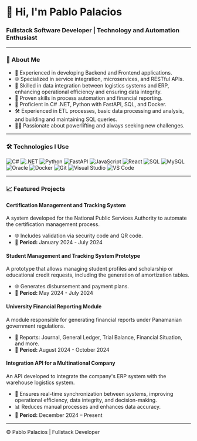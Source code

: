 # 👋 Hi, I'm Pablo Palacios

### Fullstack Software Developer | Technology and Automation Enthusiast

---

### 🚀 About Me
- 💼 Experienced in developing Backend and Frontend applications.
- 🌐 Specialized in service integration, microservices, and RESTful APIs.
- 🔄 Skilled in data integration between logistics systems and ERP, enhancing operational efficiency and ensuring data integrity.
- 🥇 Proven skills in process automation and financial reporting.
- 🔧 Proficient in C# .NET, Python with FastAPI, SQL, and Docker.
- 🛠️ Experienced in ETL processes, basic data processing and analysis, and building and maintaining SQL queries.
- 🏋️‍♂️ Passionate about powerlifting and always seeking new challenges.
---

### 🛠️ Technologies I Use
<p align="left">
  <img src="https://img.shields.io/badge/C%23-239120?style=for-the-badge&logo=c-sharp&logoColor=white" alt="C#"/>
  <img src="https://img.shields.io/badge/.NET-512BD4?style=for-the-badge&logo=dotnet&logoColor=white" alt=".NET"/>
  <img src="https://img.shields.io/badge/Python-3776AB?style=for-the-badge&logo=python&logoColor=white" alt="Python"/>
  <img src="https://img.shields.io/badge/FastAPI-009688?style=for-the-badge&logo=fastapi&logoColor=white" alt="FastAPI"/>
  <img src="https://img.shields.io/badge/JavaScript-F7DF1E?style=for-the-badge&logo=javascript&logoColor=black" alt="JavaScript"/>
  <img src="https://img.shields.io/badge/React-61DAFB?style=for-the-badge&logo=react&logoColor=black" alt="React"/>
  <img src="https://img.shields.io/badge/SQL-003B57?style=for-the-badge&logo=postgresql&logoColor=white" alt="SQL"/>
  <img src="https://img.shields.io/badge/MySQL-4479A1?style=for-the-badge&logo=mysql&logoColor=white" alt="MySQL"/>
  <img src="https://img.shields.io/badge/Oracle-F80000?style=for-the-badge&logo=oracle&logoColor=white" alt="Oracle"/>
  <img src="https://img.shields.io/badge/Docker-2496ED?style=for-the-badge&logo=docker&logoColor=white" alt="Docker"/>
  <img src="https://img.shields.io/badge/Git-F05032?style=for-the-badge&logo=git&logoColor=white" alt="Git"/>
  <img src="https://img.shields.io/badge/Visual_Studio-5C2D91?style=for-the-badge&logo=visual-studio&logoColor=white" alt="Visual Studio"/>
  <img src="https://img.shields.io/badge/VS_Code-007ACC?style=for-the-badge&logo=visual-studio-code&logoColor=white" alt="VS Code"/>
</p>

---
### 📈 Featured Projects

#### **Certification Management and Tracking System**
A system developed for the National Public Services Authority to automate the certification management process.
- 🌐 Includes validation via security code and QR code.
- 📅 **Period:** January 2024 - July 2024

#### **Student Management and Tracking System Prototype**
A prototype that allows managing student profiles and scholarship or educational credit requests, including the generation of amortization tables.
- 🌐 Generates disbursement and payment plans.
- 📅 **Period:** May 2024 - July 2024

#### **University Financial Reporting Module**
A module responsible for generating financial reports under Panamanian government regulations.
- 📐 Reports: Journal, General Ledger, Trial Balance, Financial Situation, and more.
- 📅 **Period:** August 2024 - October 2024

#### **Integration API for a Multinational Company**
An API developed to integrate the company's ERP system with the warehouse logistics system.
- 🔄 Ensures real-time synchronization between systems, improving operational efficiency, data integrity, and decision-making.
- 📊 Reduces manual processes and enhances data accuracy.
- 📅 **Period:** December 2024 – Present

---

© Pablo Palacios | Fullstack Developer

